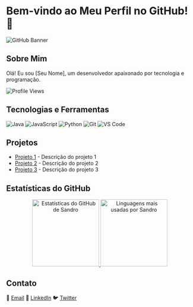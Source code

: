 # Bem-vindo ao Meu Perfil no GitHub! 🎉

![GitHub Banner](https://via.placeholder.com/1200x300.png?text=Bem-vindo+ao+Meu+GitHub)

## Sobre Mim

Olá! Eu sou [Seu Nome], um desenvolvedor apaixonado por tecnologia e programação.

![Profile Views](https://komarev.com/ghpvc/?username=seu-usuario&color=green)

## Tecnologias e Ferramentas

![Java](https://img.shields.io/badge/Java-ED8B00?style=for-the-badge&logo=java&logoColor=white)
![JavaScript](https://img.shields.io/badge/JavaScript-323330?style=for-the-badge&logo=javascript&logoColor=F7DF1E)
![Python](https://img.shields.io/badge/Python-3776AB?style=for-the-badge&logo=python&logoColor=white)
![Git](https://img.shields.io/badge/Git-F05032?style=for-the-badge&logo=git&logoColor=white)
![VS Code](https://img.shields.io/badge/VS%20Code-007ACC?style=for-the-badge&logo=visual-studio-code&logoColor=white)

## Projetos

- [Projeto 1](https://github.com/seu-usuario/projeto-1) - Descrição do projeto 1
- [Projeto 2](https://github.com/seu-usuario/projeto-2) - Descrição do projeto 2
- [Projeto 3](https://github.com/seu-usuario/projeto-3) - Descrição do projeto 3


## Estatísticas do GitHub

<p align="center">
  <a href="https://github.com/sandro-lourenco">
    <img height="180em" src="https://github-readme-stats.vercel.app/api?username=sandro-lourenco&show_icons=true&theme=radical&title_color=ff00ff&text_color=c0c0c0&icon_color=ff00ff&bg_color=090110&border_color=fff&locale=pt-br" alt="Estatísticas do GitHub de Sandro" />
  </a>
  <a href="https://github.com/sandro-lourenco">
    <img height="180em" src="https://github-readme-stats.vercel.app/api/top-langs/?username=sandro-lourenco&layout=donut&card_width=400&title_color=ff00ff&text_color=c0c0c0&bg_color=090110&&locale=pt-br" alt="Linguagens mais usadas por Sandro" />
  </a>
</p>


## Contato

📧 [Email](mailto:seu-email@example.com)
🔗 [LinkedIn](https://www.linkedin.com/in/seu-usuario)
🐦 [Twitter](https://twitter.com/seu-usuario)
